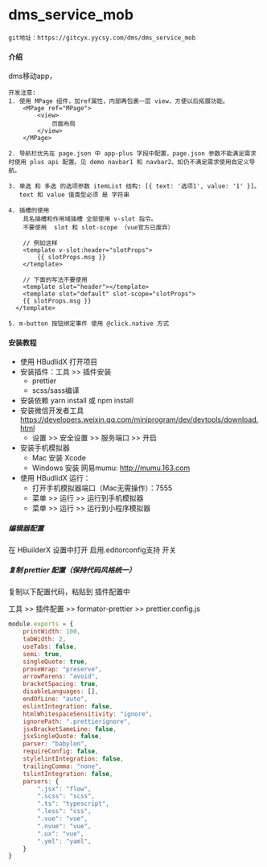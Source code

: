 # dms_service_mob
```
git地址：https://gitcyx.yycsy.com/dms/dms_service_mob
```

#### 介绍

dms移动app，

```
开发注意:
1. 使用 MPage 组件，加ref属性，内部再包裹一层 view，方便以后拓展功能。
	<MPage ref="MPage">
		<view>
			页面布局
		</view>
	</MPage>
	
2. 导航栏优先在 page.json 中 app-plus 字段中配置，page.json 参数不能满足需求时使用 plus api 配置。见 demo navbar1 和 navbar2。如仍不满足需求使用自定义导航。

3. 单选 和 多选 的选项参数 itemList 结构: [{ text: '选项1', value: '1' }]。
   text 和 value 值类型必须 是 字符串
   
4. 插槽的使用
	具名插槽和作用域插槽 全部使用 v-slot 指令。
	不要使用  slot 和 slot-scope （vue官方已废弃）
	
	// 例如这样
	<template v-slot:header="slotProps">
		{{ slotProps.msg }}
	</template>
	
	// 下面的写法不要使用
	<template slot="header"></template>
	<template slot="default" slot-scope="slotProps">
    {{ slotProps.msg }}
  </template>
  
5. m-button 按钮绑定事件 使用 @click.native 方式
```



#### 安装教程

- 使用 HBudlidX 打开项目
- 安装插件：工具 >> 插件安装
  - prettier
  - scss/sass编译
- 安装依赖  yarn install  或 npm install 
- 安装微信开发者工具  https://developers.weixin.qq.com/miniprogram/dev/devtools/download.html
  - 设置 >> 安全设置 >> 服务端口 >> 开启
- 安装手机模拟器
  - Mac 安装 Xcode
  - Windows 安装 网易mumu: http://mumu.163.com
- 使用 HBudlidX 运行： 
  - 打开手机模拟器端口（Mac无需操作）：7555
  - 菜单 >> 运行 >> 运行到手机模拟器
  - 菜单 >> 运行 >> 运行到小程序模拟器



##### 编辑器配置

在 HBuilderX 设置中打开 启用.editorconfig支持 开关

##### 复制 prettier  配置（保持代码风格统一）

复制以下配置代码，粘贴到 插件配置中

工具 >> 插件配置 >> formator-prettier >> prettier.config.js

```javascript
module.exports = {
	printWidth: 100,
	tabWidth: 2,
	useTabs: false,
	semi: true,
	singleQuote: true,
	proseWrap: "preserve",
	arrowParens: "avoid",
	bracketSpacing: true,
	disableLanguages: [],
	endOfLine: "auto",
	eslintIntegration: false,
	htmlWhitespaceSensitivity: "ignore",
	ignorePath: ".prettierignore",
	jsxBracketSameLine: false,
	jsxSingleQuote: false, 
	parser: "babylon",
	requireConfig: false,
	stylelintIntegration: false,
	trailingComma: "none",
	tslintIntegration: false,
	parsers: {
		".jsx": "flow",
		".scss": "scss",
		".ts": "typescript",
		".less": "css",
		".vue": "vue",
		".nvue": "vue",
		".ux": "vue",
		".yml": "yaml",
	}
}
```

